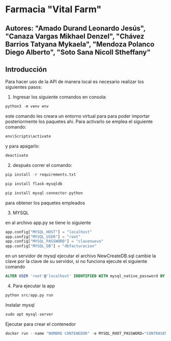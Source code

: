 # Farmacia "Vital Farm"

## Autores: "Amado Durand Leonardo Jesús", "Canaza Vargas Mikhael Denzel", "Chávez Barrios Tatyana Mykaela", "Mendoza Polanco Diego Alberto", "Soto Sana Nicoll Stheffany"

## Introducción

Para hacer uso de la API de manera local es necesario realizar los siguientes pasos:

1. Ingresar los siguiente comandos en consola:

```python
python3 -m venv env
```

este comando les creara un entorno virtual para para poder importar posteriormente los paquetes ahi.
Para activarlo se emplea el siguiente comando:

```python
env\Scripts\activate
```

y para apagarlo:

```python
deactivate
```

2. después correr el comando:

```python
pip install -r requirements.txt

pip install flask-mysqldb

pip install mysql-connector-python
```

para obtener los paquetes empleados

3. MYSQL

en al archivo app.py se tiene lo siguiente

```python
app.config["MYSQL_HOST"] = "localhost"
app.config["MYSQL_USER"] = "root"
app.config["MYSQL_PASSWORD"] = "clavenueva"
app.config["MYSQL_DB"] = "dbfacturacion"
```

en un servidor de mysql ejecutar el archivo NewCreateDB.sql
cambie la clave por la clave de su servidor, si no funciona ejecute el siguiente comando

```sql
ALTER USER 'root'@'localhost' IDENTIFIED WITH mysql_native_password BY 'clavenueva';
```

4. Para ejecutar la app

```python
python src/app.py run
```

Instalar mysql

```python
sudo apt mysql-server
```

Ejecutar para crear el contenedor

```python
docker run --name "NOMBRE CONTENEDOR" -e MYSQL_ROOT_PASSWORD="CONTRASEÑA" -d -p "PUERTO" mysql
```
